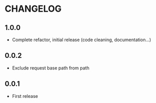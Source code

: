 # CHANGELOG

## 1.0.0

* Complete refactor, initial release (code cleaning, documentation...)

## 0.0.2

* Exclude request base path from path

## 0.0.1

* First release

